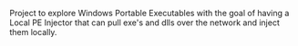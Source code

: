 Project to explore Windows Portable Executables with the goal of having a Local PE Injector that can pull exe's and dlls over the network and inject them locally. 

